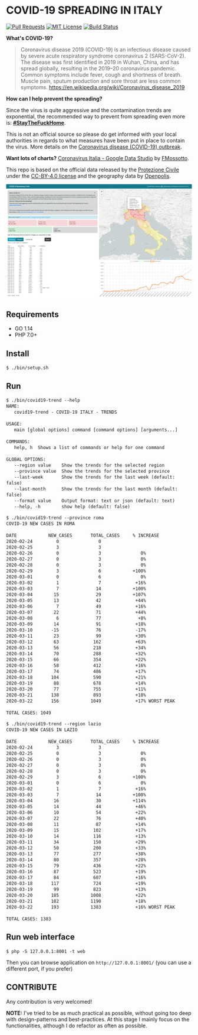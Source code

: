 # COVID-19 SPREADING IN ITALY

[![Pull Requests](https://img.shields.io/badge/PRs-welcome-brightgreen.svg?longCache=true)](https://github.com/fabiocicerchia/covid19-italy/pulls)
[![MIT License](https://img.shields.io/badge/License-MIT-lightgrey.svg?longCache=true)](LICENSE)
[![Build Status](https://travis-ci.com/fabiocicerchia/covid19-italy.svg?branch=master)](https://travis-ci.com/fabiocicerchia/covid19-italy)

**What's COVID-19?**

> Coronavirus disease 2019 (COVID-19) is an infectious disease caused by severe acute respiratory syndrome coronavirus 2
> (SARS-CoV-2). The disease was first identified in 2019 in Wuhan, China, and has spread globally, resulting in the 2019–20
> coronavirus pandemic. Common symptoms include fever, cough and shortness of breath. Muscle pain, sputum production and sore
> throat are less common symptoms.
> https://en.wikipedia.org/wiki/Coronavirus_disease_2019

**How can I help prevent the spreading?**

Since the virus is quite aggressive and the contamination trends are exponential, the recommended way to prevent from
spreading even more is: **[#StayTheFuckHome](https://covid19.fabiocicerchia.it/)**.

This is not an official source so please do get informed with your local authorities in regards to what measures have
been put in place to contain the virus. More details on the
[Coronavirus disease (COVID-19) outbreak](https://www.who.int/emergencies/diseases/novel-coronavirus-2019).

**Want lots of charts?**
[Coronavirus Italia - Google Data Studio](https://datastudio.google.com/reporting/91350339-2c97-49b5-92b8-965996530f00) by [FMossotto](https://twitter.com/FMossotto).

This repo is based on the official data released by the [Protezione Civile](https://github.com/pcm-dpc) under the
[CC-BY-4.0 license](https://github.com/pcm-dpc/COVID-19/blob/master/LICENSE) and the geography data by
[Openpolis](https://github.com/openpolis).

![Screenshot](/screenshot.png)

## Requirements

 - GO 1.14
 - PHP 7.0+

## Install

```
$ ./bin/setup.sh
```

## Run

```
$ ./bin/covid19-trend --help
NAME:
   covid19-trend - COVID-19 ITALY - TRENDS

USAGE:
   main [global options] command [command options] [arguments...]

COMMANDS:
   help, h  Shows a list of commands or help for one command

GLOBAL OPTIONS:
   --region value    Show the trends for the selected region
   --province value  Show the trends for the selected province
   --last-week       Show the trends for the last week (default: false)
   --last-month      Show the trends for the last month (default: false)
   --format value    Output format: text or json (default: text)
   --help, -h        show help (default: false)
```

```
$ ./bin/covid19-trend --province roma
COVID-19 NEW CASES IN ROMA

DATE            NEW_CASES       TOTAL_CASES     % INCREASE
2020-02-24         0               0
2020-02-25         3               3
2020-02-26         0               3               0%
2020-02-27         0               3               0%
2020-02-28         0               3               0%
2020-02-29         3               6            +100%
2020-03-01         0               6               0%
2020-03-02         1               7             +16%
2020-03-03         7              14            +100%
2020-03-04        15              29            +107%
2020-03-05        13              42             +44%
2020-03-06         7              49             +16%
2020-03-07        22              71             +44%
2020-03-08         6              77              +8%
2020-03-09        14              91             +18%
2020-03-10       -15              76             -17%
2020-03-11        23              99             +30%
2020-03-12        63             162             +63%
2020-03-13        56             218             +34%
2020-03-14        70             288             +32%
2020-03-15        66             354             +22%
2020-03-16        58             412             +16%
2020-03-17        74             486             +17%
2020-03-18       104             590             +21%
2020-03-19        88             678             +14%
2020-03-20        77             755             +11%
2020-03-21       138             893             +18%
2020-03-22       156            1049             +17% WORST PEAK

TOTAL CASES: 1049
```

```
$ ./bin/covid19-trend --region lazio
COVID-19 NEW CASES IN LAZIO

DATE            NEW_CASES       TOTAL_CASES     % INCREASE
2020-02-24         3               3
2020-02-25         0               3               0%
2020-02-26         0               3               0%
2020-02-27         0               3               0%
2020-02-28         0               3               0%
2020-02-29         3               6            +100%
2020-03-01         0               6               0%
2020-03-02         1               7             +16%
2020-03-03         7              14            +100%
2020-03-04        16              30            +114%
2020-03-05        14              44             +46%
2020-03-06        10              54             +22%
2020-03-07        22              76             +40%
2020-03-08        11              87             +14%
2020-03-09        15             102             +17%
2020-03-10        14             116             +13%
2020-03-11        34             150             +29%
2020-03-12        50             200             +33%
2020-03-13        77             277             +38%
2020-03-14        80             357             +28%
2020-03-15        79             436             +22%
2020-03-16        87             523             +19%
2020-03-17        84             607             +16%
2020-03-18       117             724             +19%
2020-03-19        99             823             +13%
2020-03-20       185            1008             +22%
2020-03-21       182            1190             +18%
2020-03-22       193            1383             +16% WORST PEAK

TOTAL CASES: 1383
```

## Run web interface

```
$ php -S 127.0.0.1:8001 -t web
```

Then you can browse application on `http://127.0.0.1:8001/` (you can use a different port, if you prefer)

## CONTRIBUTE

Any contribution is very welcomed!

**NOTE:** I've tried to be as much practical as possible, without going too deep with design-patterns and best-practices.
At this stage I mainly focus on the functionalities, although I do refactor as often as possible.
